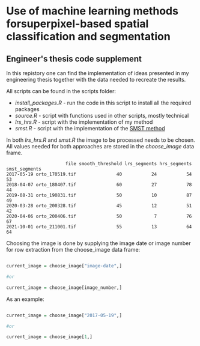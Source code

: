 # Use of machine learning methods forsuperpixel-based spatial classification and segmentation
Engineer's thesis code supplement
------

In this repistory one can find the implementation of ideas presented in my engineering thesis together with the data needed to recreate the results.

All scripts can be found in the scripts folder:
- *install_packages.R* - run the code in this script to install all the required packages
- *source.R* - script with functions used in other scripts, mostly technical
- *lrs_hrs.R* - script with the implementation of my method
- *smst.R* - script with the implementation of the [SMST method](https://ieeexplore.ieee.org/abstract/document/8038855)

In both *lrs_hrs.R* and *smst.R* the image to be processed needs to be chosen.
All values needed for both approaches are stored in the *choose_image* data frame.

```
                      file smooth_threshold lrs_segments hrs_segments smst_segments
2017-05-19 orto_170519.tif               40           24           54            53
2018-04-07 orto_180407.tif               60           27           78            44
2019-08-31 orto_190831.tif               50           10           87            49
2020-03-28 orto_200328.tif               45           12           51            42
2020-04-06 orto_200406.tif               50            7           76            67
2021-10-01 orto_211001.tif               55           13           64            64
```

Choosing the image is done by supplying the image date or image number for row extraction from the choose_image data frame:
```R

current_image = choose_image["image-date",]

#or 

current_image = choose_image[image_number,]

```

As an example:
```R

current_image = choose_image["2017-05-19",]

#or 

current_image = choose_image[1,]

```

